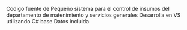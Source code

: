 Codigo fuente de Pequeño sistema para el control de insumos del departamento de matenimiento y servicios generales
Desarrolla en VS utilizando C# base Datos incluida
